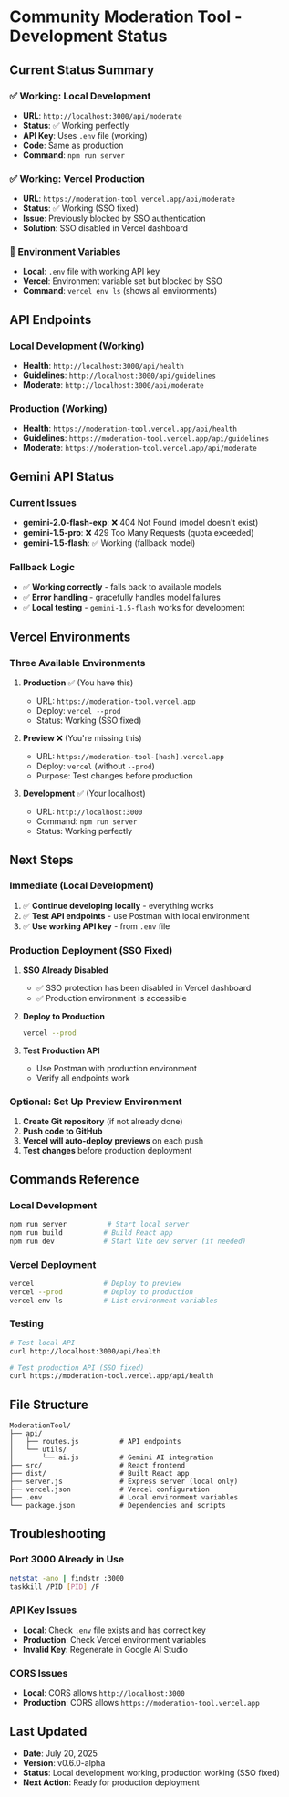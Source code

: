 # Community Moderation Tool - Development Status

## Current Status Summary

### ✅ Working: Local Development
- **URL**: `http://localhost:3000/api/moderate`
- **Status**: ✅ Working perfectly
- **API Key**: Uses `.env` file (working)
- **Code**: Same as production
- **Command**: `npm run server`

### ✅ Working: Vercel Production
- **URL**: `https://moderation-tool.vercel.app/api/moderate`
- **Status**: ✅ Working (SSO fixed)
- **Issue**: Previously blocked by SSO authentication
- **Solution**: SSO disabled in Vercel dashboard

### 🔧 Environment Variables
- **Local**: `.env` file with working API key
- **Vercel**: Environment variable set but blocked by SSO
- **Command**: `vercel env ls` (shows all environments)

## API Endpoints

### Local Development (Working)
- **Health**: `http://localhost:3000/api/health`
- **Guidelines**: `http://localhost:3000/api/guidelines`
- **Moderate**: `http://localhost:3000/api/moderate`

### Production (Working)
- **Health**: `https://moderation-tool.vercel.app/api/health`
- **Guidelines**: `https://moderation-tool.vercel.app/api/guidelines`
- **Moderate**: `https://moderation-tool.vercel.app/api/moderate`

## Gemini API Status

### Current Issues
- **gemini-2.0-flash-exp**: ❌ 404 Not Found (model doesn't exist)
- **gemini-1.5-pro**: ❌ 429 Too Many Requests (quota exceeded)
- **gemini-1.5-flash**: ✅ Working (fallback model)

### Fallback Logic
- ✅ **Working correctly** - falls back to available models
- ✅ **Error handling** - gracefully handles model failures
- ✅ **Local testing** - `gemini-1.5-flash` works for development

## Vercel Environments

### Three Available Environments
1. **Production** ✅ (You have this)
   - URL: `https://moderation-tool.vercel.app`
   - Deploy: `vercel --prod`
   - Status: Working (SSO fixed)

2. **Preview** ❌ (You're missing this)
   - URL: `https://moderation-tool-[hash].vercel.app`
   - Deploy: `vercel` (without `--prod`)
   - Purpose: Test changes before production

3. **Development** ✅ (Your localhost)
   - URL: `http://localhost:3000`
   - Command: `npm run server`
   - Status: Working perfectly

## Next Steps

### Immediate (Local Development)
1. ✅ **Continue developing locally** - everything works
2. ✅ **Test API endpoints** - use Postman with local environment
3. ✅ **Use working API key** - from `.env` file

### Production Deployment (SSO Fixed)
1. **SSO Already Disabled**
   - ✅ SSO protection has been disabled in Vercel dashboard
   - ✅ Production environment is accessible

2. **Deploy to Production**
   ```bash
   vercel --prod
   ```

3. **Test Production API**
   - Use Postman with production environment
   - Verify all endpoints work

### Optional: Set Up Preview Environment
1. **Create Git repository** (if not already done)
2. **Push code to GitHub**
3. **Vercel will auto-deploy previews** on each push
4. **Test changes** before production deployment

## Commands Reference

### Local Development
```bash
npm run server          # Start local server
npm run build          # Build React app
npm run dev            # Start Vite dev server (if needed)
```

### Vercel Deployment
```bash
vercel                 # Deploy to preview
vercel --prod          # Deploy to production
vercel env ls          # List environment variables
```

### Testing
```bash
# Test local API
curl http://localhost:3000/api/health

# Test production API (SSO fixed)
curl https://moderation-tool.vercel.app/api/health
```

## File Structure
```
ModerationTool/
├── api/
│   ├── routes.js          # API endpoints
│   └── utils/
│       └── ai.js          # Gemini AI integration
├── src/                   # React frontend
├── dist/                  # Built React app
├── server.js              # Express server (local only)
├── vercel.json            # Vercel configuration
├── .env                   # Local environment variables
└── package.json           # Dependencies and scripts
```

## Troubleshooting

### Port 3000 Already in Use
```bash
netstat -ano | findstr :3000
taskkill /PID [PID] /F
```

### API Key Issues
- **Local**: Check `.env` file exists and has correct key
- **Production**: Check Vercel environment variables
- **Invalid Key**: Regenerate in Google AI Studio

### CORS Issues
- **Local**: CORS allows `http://localhost:3000`
- **Production**: CORS allows `https://moderation-tool.vercel.app`

## Last Updated
- **Date**: July 20, 2025
- **Version**: v0.6.0-alpha
- **Status**: Local development working, production working (SSO fixed)
- **Next Action**: Ready for production deployment 